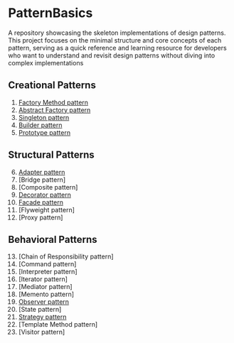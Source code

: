 # PatternBasics
A repository showcasing the skeleton implementations of design patterns. This project focuses on the minimal structure and core concepts of each pattern, serving as a quick reference and learning resource for developers who want to understand and revisit design patterns without diving into complex implementations
## Creational Patterns
1. [Factory Method pattern](https://github.com/RomanSkochko/PatternBasics/blob/main/src/main/java/org/example/PatternBasics/factory_method/processor/PaymentProcessor.java)
2. [Abstract Factory pattern](https://github.com/RomanSkochko/PatternBasics/blob/main/src/main/java/org/example/PatternBasics/abstractfactory/Example.java)
3. [Singleton pattern](https://github.com/RomanSkochko/PatternBasics/blob/main/src/main/java/org/example/PatternBasics/singleton/CacheManager.java)
4. [Builder pattern](https://github.com/RomanSkochko/PatternBasics/blob/main/src/main/java/org/example/PatternBasics/builder/Example.java)
5. [Prototype pattern](https://github.com/RomanSkochko/PatternBasics/blob/main/src/main/java/org/example/patternbasics/creational/prototype/Example.java)

## Structural Patterns
6. [Adapter pattern](https://github.com/RomanSkochko/PatternBasics/blob/main/src/main/java/org/example/patternbasics/structural/adapter/paymentadapter/ModernPaymentGateway.java)
7. [Bridge pattern]
8. [Composite pattern]
9. [Decorator pattern](https://github.com/RomanSkochko/PatternBasics/tree/main/src/main/java/org/example/patternbasics/structural/decorator/decoratorservice)
10. [Facade pattern](https://github.com/RomanSkochko/PatternBasics/blob/main/src/main/java/org/example/patternbasics/structural/facade/facade/UserRegistrationFacade.java)
11. [Flyweight pattern]
12. [Proxy pattern]

## Behavioral Patterns
13. [Chain of Responsibility pattern]
14. [Command pattern]
15. [Interpreter pattern]
16. [Iterator pattern]
17. [Mediator pattern]
18. [Memento pattern]
19. [Observer pattern](https://github.com/RomanSkochko/PatternBasics/blob/main/src/main/java/org/example/patternbasics/behavioral/observer/notificationobserver/NotificationObserver.java)
20. [State pattern]
21. [Strategy pattern](https://github.com/RomanSkochko/PatternBasics/blob/main/src/main/java/org/example/patternbasics/behavioral/strategy/calculationstrategy/FareCalculationStrategy.java)
22. [Template Method pattern]
23. [Visitor pattern]